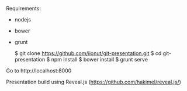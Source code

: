 Requirements:
- nodejs
- bower
- grunt

	$ git clone https://github.com/iionut/git-presentation.git
	$ cd git-presentation
	$ npm install
	$ bower install
	$ grunt serve

Go to http://localhost:8000

Presentation build using Reveal.js (https://github.com/hakimel/reveal.js/)
